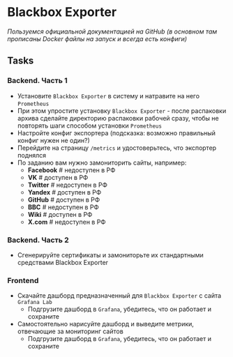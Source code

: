 # Blackbox Exporter
_Пользуемся официальной документацией на GitHub (в основном там прописаны Docker файлы на запуск и всегда есть конфиги)_
## Tasks
### Backend. Часть 1

 - Установите `Blackbox Exporter` в систему и натравите на него `Prometheus`
 - При этом упростите установку `Blackbox Exporter` - после распаковки архива сделайте директорию распаковки рабочей сразу, чтобы не повторять шаги способом установки `Prometheus`
 - Настройте конфиг экспортера (подсказка: возможно правильный конфиг нужен не один?)
 - Перейдите на страницу `/metrics` и удостоверьтесь, что экспортер поднялся
 - По заданию вам нужно замониторить сайты, например:
   - **Facebook** # недоступен в РФ
   - **VK**       # доступен в РФ
   - **Twitter**  # недоступен в РФ
   - **Yandex**   # доступен в РФ
   - **GitHub**   # доступен в РФ
   - **BBC**      # недоступен в РФ
   - **Wiki**     # доступен в РФ
   - **X.com**    # недоступен в РФ

### Backend. Часть 2
 - Сгенерируйте сертификаты и замониторьте их стандартными средствами Blackbox Exporter

### Frontend
 - Скачайте дашборд предназначенный для `Blackbox Exporter` с сайта `Grafana Lab`
   - Подгрузите дашборд в `Grafana`, убедитесь, что он работает и сохраните
 - Самостоятельно нарисуйте дашборд и выведите метрики, отвечающие за мониторинг сайтов
   - Подгрузите дашборд в `Grafana`, убедитесь, что он работает и сохраните
